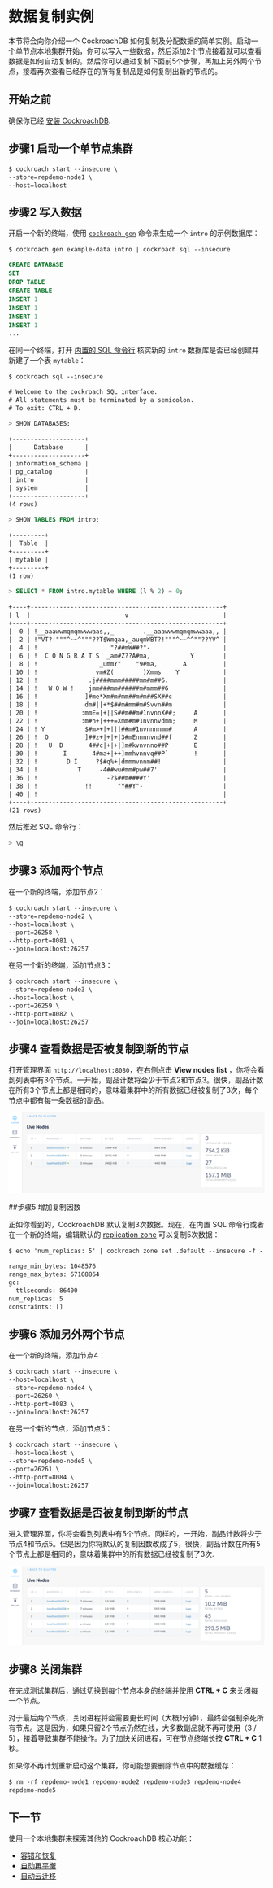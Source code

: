 # 数据复制实例

本节将会向你介绍一个 CockroachDB 如何复制及分配数据的简单实例。启动一个单节点本地集群开始，你可以写入一些数据，然后添加2个节点接着就可以查看数据是如何自动复制的。然后你可以通过复制下面前5个步骤，再加上另外两个节点，接着再次查看已经存在的所有复制品是如何复制出新的节点的。

## 开始之前

确保你已经 [安装 CockroachDB](install-cockroachdb.html).

## 步骤1 启动一个单节点集群

```shell
$ cockroach start --insecure \
--store=repdemo-node1 \
--host=localhost
```

## 步骤2 写入数据

开启一个新的终端，使用 [`cockroach gen`](generate-cockroachdb-resources.html) 命令来生成一个 `intro` 的示例数据库：

```shell
$ cockroach gen example-data intro | cockroach sql --insecure
```

```sql
CREATE DATABASE
SET
DROP TABLE
CREATE TABLE
INSERT 1
INSERT 1
INSERT 1
INSERT 1
...
```

在同一个终端，打开 [内置的 SQL 命令行](use-the-built-in-sql-client.html) 核实新的 `intro` 数据库是否已经创建并新建了一个表 `mytable`：

```shell
$ cockroach sql --insecure
```

```
# Welcome to the cockroach SQL interface.
# All statements must be terminated by a semicolon.
# To exit: CTRL + D.
```

```sql
> SHOW DATABASES;
```

```
+--------------------+
|      Database      |
+--------------------+
| information_schema |
| pg_catalog         |
| intro              |
| system             |
+--------------------+
(4 rows)
```

```sql
> SHOW TABLES FROM intro;
```

```
+---------+
|  Table  |
+---------+
| mytable |
+---------+
(1 row)
```

```sql
> SELECT * FROM intro.mytable WHERE (l % 2) = 0;
```

```
+----+-----------------------------------------------------+
| l  |                          v                          |
+----+-----------------------------------------------------+
|  0 | !__aaawwmqmqmwwwaas,,_        .__aaawwwmqmqmwwaaa,, |
|  2 | !"VT?!"""^~~^"""??T$Wmqaa,_auqmWBT?!"""^~~^^""??YV^ |
|  4 | !                    "?##mW##?"-                    |
|  6 | !  C O N G R A T S  _am#Z??A#ma,           Y        |
|  8 | !                 _ummY"    "9#ma,       A          |
| 10 | !                vm#Z(        )Xmms    Y            |
| 12 | !              .j####mmm#####mm#m##6.               |
| 14 | !   W O W !    jmm###mm######m#mmm##6               |
| 16 | !             ]#me*Xm#m#mm##m#m##SX##c              |
| 18 | !             dm#||+*$##m#mm#m#Svvn##m              |
| 20 | !            :mmE=|+||S##m##m#1nvnnX##;     A       |
| 22 | !            :m#h+|+++=Xmm#m#1nvnnvdmm;     M       |
| 24 | ! Y           $#m>+|+|||##m#1nvnnnnmm#      A       |
| 26 | !  O          ]##z+|+|+|3#mEnnnnvnd##f      Z       |
| 28 | !   U  D       4##c|+|+|]m#kvnvnno##P       E       |
| 30 | !       I       4#ma+|++]mmhvnnvq##P`       !       |
| 32 | !        D I     ?$#q%+|dmmmvnnm##!                 |
| 34 | !           T     -4##wu#mm#pw##7'                  |
| 36 | !                   -?$##m####Y'                    |
| 38 | !             !!       "Y##Y"-                      |
| 40 | !                                                   |
+----+-----------------------------------------------------+
(21 rows)
```

然后推迟 SQL 命令行：

```sql
> \q
```

## 步骤3 添加两个节点

在一个新的终端，添加节点2：

```shell
$ cockroach start --insecure \
--store=repdemo-node2 \
--host=localhost \
--port=26258 \
--http-port=8081 \
--join=localhost:26257
```

在另一个新的终端，添加节点3：

```shell
$ cockroach start --insecure \
--store=repdemo-node3 \
--host=localhost \
--port=26259 \
--http-port=8082 \
--join=localhost:26257
```

## 步骤4 查看数据是否被复制到新的节点

打开管理界面 `http://localhost:8080`，在右侧点击 **View nodes list** ，你将会看到列表中有3个节点。一开始，副品计数将会少于节点2和节点3。很快，副品计数在所有3个节点上都是相同的，意味着集群中的所有数据已经被复制了3次，每个节点中都有每一条数据的副品。

![replication1](images/replication1.png)

##步骤5 增加复制因数

正如你看到的，CockroachDB 默认复制3次数据。现在，在内置 SQL 命令行或者在一个新的终端，编辑默认的 [replication zone](configure-replication-zones.html) 可以复制5次数据：

```shell
$ echo 'num_replicas: 5' | cockroach zone set .default --insecure -f -
```

```
range_min_bytes: 1048576
range_max_bytes: 67108864
gc:
  ttlseconds: 86400
num_replicas: 5
constraints: []
```

## 步骤6 添加另外两个节点

在一个新的终端，添加节点4：

```shell
$ cockroach start --insecure \
--host=localhost \
--store=repdemo-node4 \
--port=26260 \
--http-port=8083 \
--join=localhost:26257
```

在另一个新的节点，添加节点5：

```shell
$ cockroach start --insecure \
--host=localhost \
--store=repdemo-node5 \
--port=26261 \
--http-port=8084 \
--join=localhost:26257
```

## 步骤7 查看数据是否被复制到新的节点

进入管理界面，你将会看到列表中有5个节点。同样的，一开始，副品计数将少于节点4和节点5。但是因为你将默认的复制因数改成了5，很快，副品计数在所有5个节点上都是相同的，意味着集群中的所有数据已经被复制了3次.

![replication2](images/replication2.png)

## 步骤8 关闭集群

在完成测试集群后，通过切换到每个节点本身的终端并使用 **CTRL + C** 来关闭每一个节点。

对于最后两个节点，关闭进程将会需要更长时间（大概1分钟），最终会强制杀死所有节点。这是因为，如果只留2个节点仍然在线，大多数副品就不再可使用（3 / 5），接着导致集群不能操作。为了加快关闭进程，可在节点终端长按 **CTRL + C** 1秒。

如果你不再计划重新启动这个集群，你可能想要删除节点中的数据缓存：

```shell
$ rm -rf repdemo-node1 repdemo-node2 repdemo-node3 repdemo-node4 repdemo-node5
```

## 下一节

使用一个本地集群来探索其他的 CockroachDB 核心功能：

-   [容错和恢复](demo-fault-tolerance-and-recovery.html)
-   [自动再平衡](demo-automatic-rebalancing.html)
-   [自动云迁移](demo-automatic-cloud-migration.html)

